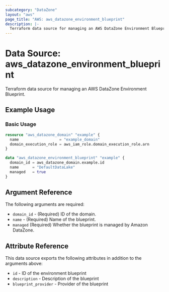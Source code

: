 ```yaml
---
subcategory: "DataZone"
layout: "aws"
page_title: "AWS: aws_datazone_environment_blueprint"
description: |-
  Terraform data source for managing an AWS DataZone Environment Blueprint.
---
```


# Data Source: aws_datazone_environment_blueprint

Terraform data source for managing an AWS DataZone Environment Blueprint.

## Example Usage

### Basic Usage

```terraform
resource "aws_datazone_domain" "example" {
  name                  = "example_domain"
  domain_execution_role = aws_iam_role.domain_execution_role.arn
}

data "aws_datazone_environment_blueprint" "example" {
  domain_id = aws_datazone_domain.example.id
  name      = "DefaultDataLake"
  managed   = true
}
```

## Argument Reference

The following arguments are required:

* `domain_id` - (Required) ID of the domain.
* `name` - (Required) Name of the blueprint.
* `managed` (Required) Whether the blueprint is managed by Amazon DataZone.

## Attribute Reference

This data source exports the following attributes in addition to the arguments above:

* `id` - ID of the environment blueprint
* `description` - Description of the blueprint
* `blueprint_provider` - Provider of the blueprint

